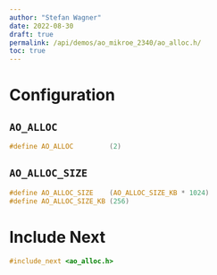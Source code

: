 ```yaml
---
author: "Stefan Wagner"
date: 2022-08-30
draft: true
permalink: /api/demos/ao_mikroe_2340/ao_alloc.h/
toc: true
---
```


# Configuration

## `AO_ALLOC`

```c
#define AO_ALLOC         (2)
```

## `AO_ALLOC_SIZE`

```c
#define AO_ALLOC_SIZE    (AO_ALLOC_SIZE_KB * 1024)
#define AO_ALLOC_SIZE_KB (256)
```

# Include Next

```c
#include_next <ao_alloc.h>
```

